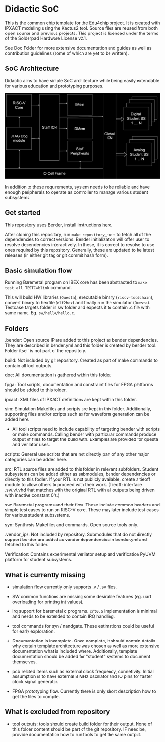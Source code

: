 # Didactic SoC

This is the common chip template for the Edu4chip project. It is created with IPXACT modeling using the Kactus2 tool. Source files are reused from both open source and previous projects. This project is licensed under the terms of the Solderpad Hardware License v2.1.

See Doc Folder for more extensive documentation and guides as well as contribution guidelines (some of which are yet to be written).

## SoC Architecture

Didactic aims to have simple SoC architecture while being easily extendable for various education and prototyping purposes.

![Didactic SoC architecture](doc/figures/didactic_architecture.drawio.svg "SoC Architecture Diagram")

In addition to these requirements, system needs to be reliable and have enough peripherals to operate as controller to manage various student subsystems.

## Get started

This repository uses Bender, install instructions [here](https://github.com/pulp-platform/bender).

After cloning this repository, run `make repository_init` to fetch all of the dependencies to correct versions. Bender initialization will offer user to resolve dependencies interactively. In these, it is correct to resolve to use ones required by this repository. Generally, these are updated to be latest releases (in either git tag or git commit hash form).

## Basic simulation flow

Running Baremetal program on IBEX core has been abstracted to `make test_all TESTC=blink` command.

This will build HW libraries (`Questa`), executable binary (`riscv-toolchain`), convert binary to hexfile (`elf2hex`) and finally run the simulator (`Questa`). Testcase targets folder in sw folder and expects it to contain .c file with same name. Eg. <code>sw/hello/hello.c</code>.

## Folders

.bender: Open source IP are added to this project as bender dependencies. They are described in bender.yml and this folder is created by bender tool. Folder itself is not part of the repository. 

build: Not included by git repository. Created as part of make commands to contain all tool outputs.

doc: All documentation is gathered within this folder.

fpga: Tool scripts, documentation and constraint files for FPGA platforms should be added to this folder.

ipxact: XML files of IPXACT definitions are kept within this folder.

sim: Simulation Makefiles and scripts are kept in this folder. Additionally, supporting files and/or scripts such as for waveform generation can be added here. 

* All tool scripts need to include capability of targeting bender with scripts or make commands. Calling bender with particular commands produce output of files to target the build with. Examples are provided for questa and verilator uses.

scripts: General use scripts that are not directly part of any other major categories can be added here.

src: RTL source files are added to this folder in relevant subfolders. Student subsystems can be added either as submodules, bender dependencies or directly to this fodler. If your RTL is not publicly available, create a tieoff module to allow others to proceed with their work. (Tieoff: interface .sv/.v/.vhd that matches with the original RTL with all outputs being driven with inactive constant 0's.)

sw: Baremetal programs and their flow. These include common headers and simple test cases to run on RISC-V core. These may later include test cases for various student subsystems. 

syn: Synthesis Makefiles and commands. Open source tools only.

.vendor_ips: Not included by repository. Submodules that do not directly support bender are added as vendor dependencies in bender.yml and fetched to this folder.

Verification: Contains experimental verilator setup and verification PyUVM platform for student subsystems.

## What is currently missing

* simulation flow currently only supports .v / .sv files.

* SW common functions are missing some desirable features (eg. uart overloading for printing int values).

* irq support for baremetal c programs. `crt0.S` implementation is minimal and needs to be extended to contain IRQ handling.

* tool commands for syn / nandgate. These estimations could be useful for early exploration.

* Documentation is incomplete. Once complete, it should contain details why certain template architecture was chosen as well as more extensive documentation what is included where. Additionally, template documentation should be added for "student" systems to document themselves.

* pcb related items such as external clock frequency, connetivity. Initial assumption is to have external 8 MHz oscillator and IO pins for faster clock signal generator.

* FPGA prototyping flow. Currently there is only short description how to get the files to compile.

## What is excluded from repository

* tool outputs: tools should create build folder for their output. None of this folder content should be part of the git repository. IF need be, provide documentation how to run tools to get the same output.
